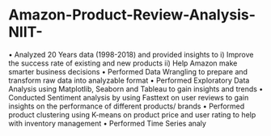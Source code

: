 # Amazon-Product-Review-Analysis-NIIT-

• Analyzed 20 Years data (1998-2018) and provided insights to
i) Improve the success rate of existing and new products
ii) Help Amazon make smarter business decisions
• Performed Data Wrangling to prepare and transform raw data into analyzable
format
• Performed Exploratory Data Analysis using Matplotlib, Seaborn and Tableau to
gain insights and trends
• Conducted Sentiment analysis by using Fasttext on user reviews to gain
insights on the performance of different products/ brands
• Performed product clustering using K-means on product price and user rating
to help with inventory management
• Performed Time Series analy
